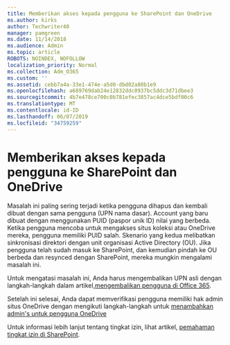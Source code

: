 ```yaml
---
title: Memberikan akses kepada pengguna ke SharePoint dan OneDrive
ms.author: kirks
author: Techwriter40
manager: pamgreen
ms.date: 11/14/2018
ms.audience: Admin
ms.topic: article
ROBOTS: NOINDEX, NOFOLLOW
localization_priority: Normal
ms.collection: Adm_O365
ms.custom: ''
ms.assetid: cebb7a4a-33e1-474e-a5d0-dbd02a80b1e9
ms.openlocfilehash: a689769dab24e12832ddc0937bc5ddc3d71dbee3
ms.sourcegitcommit: 4b7e478ce700c0b781efec3857ac4dce5bdf00c6
ms.translationtype: MT
ms.contentlocale: id-ID
ms.lasthandoff: 06/07/2019
ms.locfileid: "34759259"
---
```

# <a name="give-users-access-to-sharepoint-and-onedrive"></a>Memberikan akses kepada pengguna ke SharePoint dan OneDrive

Masalah ini paling sering terjadi ketika pengguna dihapus dan kembali dibuat dengan sama pengguna (UPN nama dasar). Account yang baru dibuat dengan menggunakan PUID (paspor unik ID) nilai yang berbeda. Ketika pengguna mencoba untuk mengakses situs koleksi atau OneDrive mereka, pengguna memiliki PUID salah. Skenario yang kedua melibatkan sinkronisasi direktori dengan unit organisasi Active Directory (OU). Jika pengguna telah sudah masuk ke SharePoint, dan kemudian pindah ke OU berbeda dan resynced dengan SharePoint, mereka mungkin mengalami masalah ini.

Untuk mengatasi masalah ini, Anda harus mengembalikan UPN asli dengan langkah-langkah dalam artikel,[mengembalikan pengguna di Office 365](https://docs.microsoft.com/office365/admin/add-users/restore-user?view=o365-worldwide).

Setelah ini selesai, Anda dapat memverifikasi pengguna memiliki hak admin situs OneDrive dengan mengikuti langkah-langkah untuk [menambahkan admin's untuk pengguna OneDrive](https://docs.microsoft.com/sharepoint/manage-user-profiles?redirectSourcePath=%252fen-us%252farticle%252fmanage-user-profiles-in-the-sharepoint-admin-center-494bec9c-6654-41f0-920f-f7f937ea9723#add-and-remove-admins-for-a-users-onedrive)

Untuk informasi lebih lanjut tentang tingkat izin, lihat artikel, [pemahaman tingkat izin di SharePoint](https://docs.microsoft.com/sharepoint/understanding-permission-levels).
